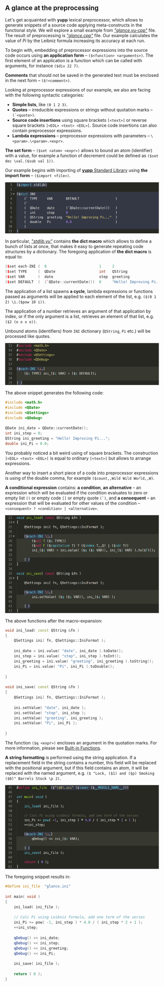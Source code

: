 A glance at the preprocessing
-----------------------------

Let's get acquainted with __yupp__ lexical preprocessor, which allows to generate snippets
of a source code applying meta-constructs in the functional style. We will explore a small
example from [_"glance.yu-cpp"_](pic/glance.yu-cpp.md) file. The result of preprocessing is
[_"glance.cpp"_](../eg/glance/glance.cpp) file. Our example calculates the value of _Pi_ by
the Leibniz formula increasing its accuracy at each run.

To begin with, embedding of preprocessor expressions into the source code occurs using
__an application form__ – `($<function> <arguments>)`. The first element of an application
is a function which can be called with arguments, for instance `($div 22 7)`.

__Comments__ that should not be saved in the generated text must be enclosed in the next
form – `($!<comment>)`.

Looking at preprocessor expressions of our example, we also are facing with the following
syntactic categories:
* __Simple lists__, like `(0 1 2 3)`.
* __Quotes__ – irreducible expressions or strings without quotation marks – ```(`<quote>)```.
* __Source code insertions__ using square brackets `[<text>]` or reverse square brackets
`]<EOL> <text> <EOL>[`. Source code insertions can also contain preprocessor expressions.
* __Lambda expressions__ – preprocessor expressions with parameters – `\<param>.\<param>.<expr>`.

__The set form__ – `($set <atom> <expr>)` allows to bound an atom (identifier) with a value,
for example a function of decrement could be defined as `($set dec \val.($sub val 1))`.

Our example begins with importing of [__yupp__ Standard Library](../lib/README.md) using
__the import form__ – `($import <file>)`.

![screenshot](pic/glance_01.png)

In particular, [_"stdlib.yu"_](../lib/stdlib.yu) contains __the dict macro__ which allows to
define a bunch of lists at once, that makes it easy to generate repeating code structures by
a dictionary. The foregoing application of __the dict macro__ is equal to:

```cpp
($set each-INI (  0                        1     2                         3       ))
($set TYPE     (  QDate                    int   QString                   double  ))
($set VAR      (  date                     step  greeting                  Pi      ))
($set DEFAULT  (  (`QDate::currentDate())  0     "Hello! Improving Pi..."  0.0     ))
```

The application of a list spawns __a cycle__, lambda expressions or functions passed as
arguments will be applied to each element of the list, e.g. `($(0 1 2) \i.($pow 10 i))`.

The application of a number retrieves an argument of that application by index, or if the only
argument is a list, retrieves an element of that list, e.g. `($2 (o o x o))`.

Unbound atoms (identifiers) from `INI` dictionary (`QString`, `Pi` etc.) will be processed
like quotes.

![screenshot](pic/glance_02.png)

The above snippet generates the following code:

```cpp
#include <math.h>
#include <QDate>
#include <QSettings>
#include <QDebug>

QDate ini_date = QDate::currentDate();
int ini_step = 0;
QString ini_greeting = "Hello! Improving Pi...";
double ini_Pi = 0.0;
```

You probably noticed a bit weird using of square brackets. The construction
`]<EOL> <text> <EOL>[` is equal to ordinary `[<text>]` but allows to arrange expressions.

Another way to insert a short piece of a code into preprocessor expressions is using of
the double comma, for example `($count,,Wild Wild World,,W)`.

__A conditional expression__ contains: __a condition__, __an alternative__ – an expression
which will be evaluated if the condition evaluates to zero or empty list `()` or empty code
`[]` or empty quote ```(`)```, and __a consequent__ – an expression that will be evaluated
for other values of the condition – ```<consequent> ? <condition> | <alternative>```.

![screenshot](pic/glance_03.png)

The above functions after the macro-expansion:

```cpp
void ini_load( const QString &fn )
{
	QSettings ini( fn, QSettings::IniFormat );

	ini_date = ini.value( "date", ini_date ).toDate();
	ini_step = ini.value( "step", ini_step ).toInt();
	ini_greeting = ini.value( "greeting", ini_greeting ).toString();
	ini_Pi = ini.value( "Pi", ini_Pi ).toDouble();

}

void ini_save( const QString &fn )
{
	QSettings ini( fn, QSettings::IniFormat );

	ini.setValue( "date", ini_date );
	ini.setValue( "step", ini_step );
	ini.setValue( "greeting", ini_greeting );
	ini.setValue( "Pi", ini_Pi );

}
```

The function `($q <expr>)` encloses an argument in the quotation marks. For more
information, please see [Built-in Functions](../doc/builtin.md).

__A string formatting__ is performed using the string application. If a replacement
field in the string contains a number, this field will be replaced with the positional
argument, but if this field contains an atom, it will be replaced with the named
argument, e.g. ```($ "Lock, ($1) and ($p) Smoking ($0)" Barrels Stock \p 2)```.

![screenshot](pic/glance_04.png)

The foregoing snippet results in:

```cpp
#define ini_file  "glance.ini"

int main( void )
{
	ini_load( ini_file );

	// Calc Pi using Leibniz formula, add one term of the series
	ini_Pi += pow( -1, ini_step ) * 4.0 / ( ini_step * 2 + 1 );
	++ini_step;

	qDebug() << ini_date;
	qDebug() << ini_step;
	qDebug() << ini_greeting;
	qDebug() << ini_Pi;

	ini_save( ini_file );

	return ( 0 );
}
```
